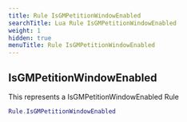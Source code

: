 ```yaml
---
title: Rule IsGMPetitionWindowEnabled
searchTitle: Lua Rule IsGMPetitionWindowEnabled
weight: 1
hidden: true
menuTitle: Rule IsGMPetitionWindowEnabled
---
```

## IsGMPetitionWindowEnabled

This represents a IsGMPetitionWindowEnabled Rule
```lua
Rule.IsGMPetitionWindowEnabled
```